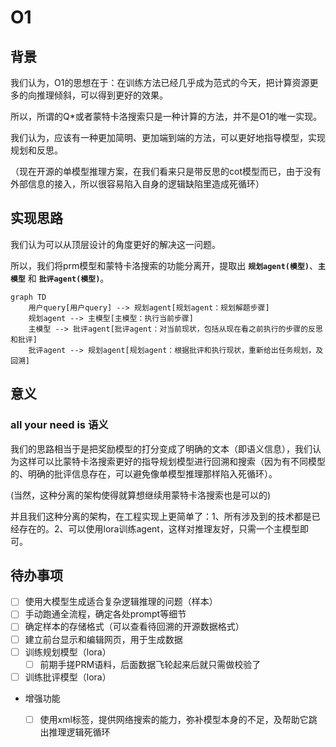 # O1

## 背景
我们认为，O1的思想在于：在训练方法已经几乎成为范式的今天，把计算资源更多的向推理倾斜，可以得到更好的效果。

所以，所谓的Q*或者蒙特卡洛搜索只是一种计算的方法，并不是O1的唯一实现。

我们认为，应该有一种更加简明、更加端到端的方法，可以更好地指导模型，实现规划和反思。

（现在开源的单模型推理方案，在我们看来只是带反思的cot模型而已，由于没有外部信息的接入，所以很容易陷入自身的逻辑缺陷里造成死循环）

## 实现思路
我们认为可以从顶层设计的角度更好的解决这一问题。

所以，我们将prm模型和蒙特卡洛搜索的功能分离开，提取出 **`规划agent(模型)`**、**`主模型`** 和 **`批评agent(模型)`**。

```mermaid
graph TD
    用户query[用户query] --> 规划agent[规划agent：规划解题步骤]
    规划agent --> 主模型[主模型：执行当前步骤]
    主模型 --> 批评agent[批评agent：对当前现状，包括从现在看之前执行的步骤的反思和批评]
    批评agent --> 规划agent[规划agent：根据批评和执行现状，重新给出任务规划，及回溯]
```

## 意义
### all your need is 语义
我们的思路相当于是把奖励模型的打分变成了明确的文本（即语义信息），我们认为这样可以比蒙特卡洛搜索更好的指导规划模型进行回溯和搜索（因为有不同模型的、明确的批评信息存在，可以避免像单模型推理那样陷入死循环）。

(当然，这种分离的架构使得就算想继续用蒙特卡洛搜索也是可以的)

并且我们这种分离的架构，在工程实现上更简单了：1、所有涉及到的技术都是已经存在的。2、可以使用lora训练agent，这样对推理友好，只需一个主模型即可。


## 待办事项
- [ ] 使用大模型生成适合复杂逻辑推理的问题（样本）
- [ ] 手动跑通全流程，确定各处prompt等细节
- [ ] 确定样本的存储格式（可以查看待回溯的开源数据格式）
- [ ] 建立前台显示和编辑网页，用于生成数据
- [ ] 训练规划模型（lora）
  - [ ] 前期手搓PRM语料，后面数据飞轮起来后就只需做校验了
- [ ] 训练批评模型（lora）
- 增强功能
  - [ ] 使用xml标签，提供网络搜索的能力，弥补模型本身的不足，及帮助它跳出推理逻辑死循环

